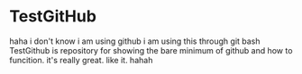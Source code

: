# TestGitHub
haha i don't know i am using github 
 i am using this through git bash 
 TestGithub is repository for showing the bare minimum of github and how to funcition.  it's really great. like it. hahah 
